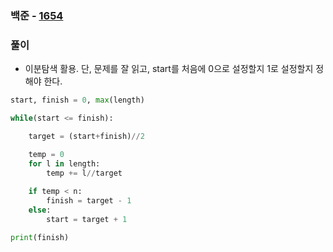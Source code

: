 ### 백준 - [1654](https://www.acmicpc.net/problem/1654)

### 풀이

* 이분탐색 활용. 단, 문제를 잘 읽고, start를 처음에 0으로 설정할지 1로 설정할지 정해야 한다.

```Python
start, finish = 0, max(length)

while(start <= finish):

    target = (start+finish)//2

    temp = 0
    for l in length:
        temp += l//target
    
    if temp < n:
        finish = target - 1
    else:
        start = target + 1

print(finish)
```

